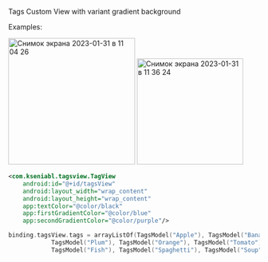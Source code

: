 
Tags Custom View with variant gradient background


Examples:


<img width="254" alt="Снимок экрана 2023-01-31 в 11 04 26" src="https://user-images.githubusercontent.com/49618961/215703189-af4b61fc-56d6-458c-a888-c484fd04d4dc.png">


<img width="213" alt="Снимок экрана 2023-01-31 в 11 36 24" src="https://user-images.githubusercontent.com/49618961/215709847-478cb351-d9f8-4194-9b89-088e93803b0c.png">



```xml
<com.kseniabl.tagsview.TagView
    android:id="@+id/tagsView"
    android:layout_width="wrap_content"
    android:layout_height="wrap_content"
    app:textColor="@color/black"
    app:firstGradientColor="@color/blue"
    app:secondGradientColor="@color/purple"/>
```


```kotlin
binding.tagsView.tags = arrayListOf(TagsModel("Apple"), TagsModel("Banana"), TagsModel("Pizza"), TagsModel("Pine"),
            TagsModel("Plum"), TagsModel("Orange"), TagsModel("Tomato"),
            TagsModel("Fish"), TagsModel("Spaghetti"), TagsModel("Soup"), TagsModel("Meat"))
```
